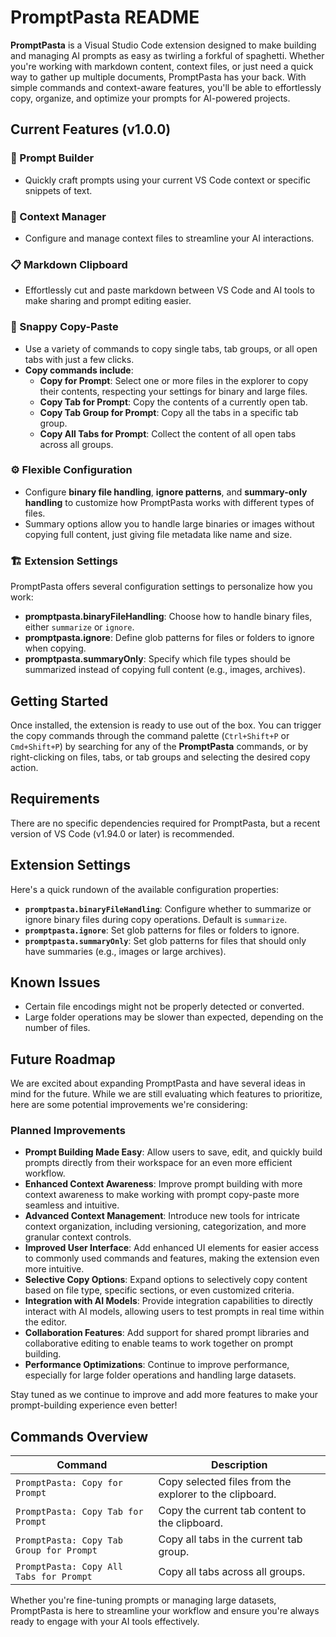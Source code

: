 # PromptPasta README

**PromptPasta** is a Visual Studio Code extension designed to make building and managing AI prompts as easy as twirling a forkful of spaghetti. Whether you're working with markdown content, context files, or just need a quick way to gather up multiple documents, PromptPasta has your back. With simple commands and context-aware features, you'll be able to effortlessly copy, organize, and optimize your prompts for AI-powered projects.

## Current Features (v1.0.0)

### 📝 Prompt Builder

- Quickly craft prompts using your current VS Code context or specific snippets of text.

### 📂 Context Manager

- Configure and manage context files to streamline your AI interactions.

### 📋 Markdown Clipboard

- Effortlessly cut and paste markdown between VS Code and AI tools to make sharing and prompt editing easier.

### 📑 Snappy Copy-Paste

- Use a variety of commands to copy single tabs, tab groups, or all open tabs with just a few clicks.
- **Copy commands include**:
  - **Copy for Prompt**: Select one or more files in the explorer to copy their contents, respecting your settings for binary and large files.
  - **Copy Tab for Prompt**: Copy the contents of a currently open tab.
  - **Copy Tab Group for Prompt**: Copy all the tabs in a specific tab group.
  - **Copy All Tabs for Prompt**: Collect the content of all open tabs across all groups.

### ⚙️ Flexible Configuration

- Configure **binary file handling**, **ignore patterns**, and **summary-only handling** to customize how PromptPasta works with different types of files.
- Summary options allow you to handle large binaries or images without copying full content, just giving file metadata like name and size.

### 🏗️ Extension Settings

PromptPasta offers several configuration settings to personalize how you work:

- **promptpasta.binaryFileHandling**: Choose how to handle binary files, either `summarize` or `ignore`.
- **promptpasta.ignore**: Define glob patterns for files or folders to ignore when copying.
- **promptpasta.summaryOnly**: Specify which file types should be summarized instead of copying full content (e.g., images, archives).

## Getting Started

Once installed, the extension is ready to use out of the box. You can trigger the copy commands through the command palette (`Ctrl+Shift+P` or `Cmd+Shift+P`) by searching for any of the **PromptPasta** commands, or by right-clicking on files, tabs, or tab groups and selecting the desired copy action.

## Requirements

There are no specific dependencies required for PromptPasta, but a recent version of VS Code (v1.94.0 or later) is recommended.

## Extension Settings

Here's a quick rundown of the available configuration properties:

- **`promptpasta.binaryFileHandling`**: Configure whether to summarize or ignore binary files during copy operations. Default is `summarize`.
- **`promptpasta.ignore`**: Set glob patterns for files or folders to ignore.
- **`promptpasta.summaryOnly`**: Set glob patterns for files that should only have summaries (e.g., images or large archives).

## Known Issues

- Certain file encodings might not be properly detected or converted.
- Large folder operations may be slower than expected, depending on the number of files.

## Future Roadmap

We are excited about expanding PromptPasta and have several ideas in mind for the future. While we are still evaluating which features to prioritize, here are some potential improvements we're considering:

### Planned Improvements

- **Prompt Building Made Easy**: Allow users to save, edit, and quickly build prompts directly from their workspace for an even more efficient workflow.
- **Enhanced Context Awareness**: Improve prompt building with more context awareness to make working with prompt copy-paste more seamless and intuitive.
- **Advanced Context Management**: Introduce new tools for intricate context organization, including versioning, categorization, and more granular context controls.
- **Improved User Interface**: Add enhanced UI elements for easier access to commonly used commands and features, making the extension even more intuitive.
- **Selective Copy Options**: Expand options to selectively copy content based on file type, specific sections, or even customized criteria.
- **Integration with AI Models**: Provide integration capabilities to directly interact with AI models, allowing users to test prompts in real time within the editor.
- **Collaboration Features**: Add support for shared prompt libraries and collaborative editing to enable teams to work together on prompt building.
- **Performance Optimizations**: Continue to improve performance, especially for large folder operations and handling large datasets.

Stay tuned as we continue to improve and add more features to make your prompt-building experience even better!

## Commands Overview

| Command                                  | Description                                             |
| ---------------------------------------- | ------------------------------------------------------- |
| `PromptPasta: Copy for Prompt`           | Copy selected files from the explorer to the clipboard. |
| `PromptPasta: Copy Tab for Prompt`       | Copy the current tab content to the clipboard.          |
| `PromptPasta: Copy Tab Group for Prompt` | Copy all tabs in the current tab group.                 |
| `PromptPasta: Copy All Tabs for Prompt`  | Copy all tabs across all groups.                        |

Whether you're fine-tuning prompts or managing large datasets, PromptPasta is here to streamline your workflow and ensure you're always ready to engage with your AI tools effectively.
